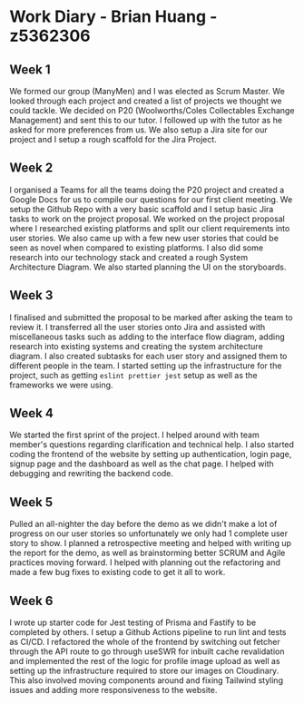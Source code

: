 # Work Diary - Brian Huang - z5362306

## Week 1

We formed our group (ManyMen) and I was elected as Scrum Master. We looked through each project and created a list of projects we thought we could tackle. We decided on P20 (Woolworths/Coles Collectables Exchange Management) and sent this to our tutor. I followed up with the tutor as he asked for more preferences from us. We also setup a Jira site for our project and I setup a rough scaffold for the Jira Project.

## Week 2

I organised a Teams for all the teams doing the P20 project and created a Google Docs for us to compile our questions for our first client meeting. We setup the Github Repo with a very basic scaffold and I setup basic Jira tasks to work on the project proposal. We worked on the project proposal where I researched existing platforms and split our client requirements into user stories. We also came up with a few new user stories that could be seen as novel when compared to existing platforms. I also did some research into our technology stack and created a rough System Architecture Diagram. We also started planning the UI on the storyboards.

## Week 3

I finalised and submitted the proposal to be marked after asking the team to review it. I transferred all the user stories onto Jira and assisted with miscellaneous tasks such as adding to the interface flow diagram, adding research into existing systems and creating the system architecture diagram. I also created subtasks for each user story and assigned them to different people in the team. I started setting up the infrastructure for the project, such as getting `eslint prettier jest` setup as well as the frameworks we were using.

## Week 4

We started the first sprint of the project. I helped around with team member's questions regarding clarification and technical help. I also started coding the frontend of the website by setting up authentication, login page, signup page and the dashboard as well as the chat page. I helped with debugging and rewriting the backend code.

## Week 5

Pulled an all-nighter the day before the demo as we didn't make a lot of progress on our user stories so unfortunately we only had 1 complete user story to show. I planned a retrospective meeting and helped with writing up the report for the demo, as well as brainstorming better SCRUM and Agile practices moving forward. I helped with planning out the refactoring and made a few bug fixes to existing code to get it all to work.

## Week 6

I wrote up starter code for Jest testing of Prisma and Fastify to be completed by others. I setup a Github
Actions pipeline to run lint and tests as CI/CD. I refactored the whole of the frontend by switching out
fetcher through the API route to go through useSWR for inbuilt cache revalidation and implemented the rest
of the logic for profile image upload as well as setting up the infrastructure required to store our images
on Cloudinary. This also involved moving components around and fixing Tailwind styling issues and adding more responsiveness to the website.
